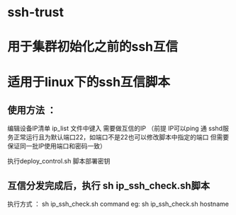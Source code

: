 # ssh-trust

# 用于集群初始化之前的ssh互信
# 适用于linux下的ssh互信脚本

## 使用方法 ： 
编辑设备IP清单 
ip_list  文件中键入 需要做互信的IP （前提  IP可以ping 通 sshd服务正常运行且为默认端口22，如端口不是22也可以修改脚本中指定的端口 但需要保证同一批IP使用端口和密码一致）

执行deploy_control.sh 脚本部署密钥


## 互信分发完成后，执行 sh ip_ssh_check.sh脚本
执行方式 ： sh ip_ssh_check.sh  command
eg:  sh ip_ssh_check.sh hostname

